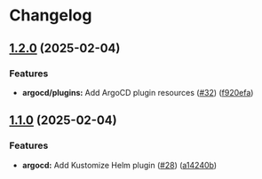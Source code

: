 # Changelog

## [1.2.0](https://github.com/theepicsaxguy/argocd-app-of-apps/compare/v1.1.0...v1.2.0) (2025-02-04)


### Features

* **argocd/plugins:** Add ArgoCD plugin resources ([#32](https://github.com/theepicsaxguy/argocd-app-of-apps/issues/32)) ([f920efa](https://github.com/theepicsaxguy/argocd-app-of-apps/commit/f920efaf7a82105cbb89a91b59f920c027aa06d6))

## [1.1.0](https://github.com/theepicsaxguy/argocd-app-of-apps/compare/v1.0.0...v1.1.0) (2025-02-04)


### Features

* **argocd:** Add Kustomize Helm plugin ([#28](https://github.com/theepicsaxguy/argocd-app-of-apps/issues/28)) ([a14240b](https://github.com/theepicsaxguy/argocd-app-of-apps/commit/a14240b7aa3fbd00e1ab1d6d99b78c624cf8e4e0))
